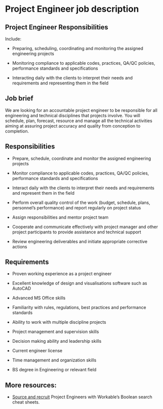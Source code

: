 # Project Engineer job description


## Project Engineer Responsibilities

Include:

* Preparing, scheduling, coordinating and monitoring the assigned engineering projects

* Monitoring compliance to applicable codes, practices, QA/QC policies, performance standards and specifications

* Interacting daily with the clients to interpret their needs and requirements and representing them in the field



## Job brief

We are looking for an accountable project engineer to be responsible for all engineering and technical disciplines that projects involve. You will schedule, plan, forecast, resource and manage all the technical activities aiming at assuring project accuracy and quality from conception to completion.


## Responsibilities

* Prepare, schedule, coordinate and monitor the assigned engineering projects

* Monitor compliance to applicable codes, practices, QA/QC policies, performance standards and specifications

* Interact daily with the clients to interpret their needs and requirements and represent them in the field

* Perform overall quality control of the work (budget, schedule, plans, personnel’s performance) and report regularly on project status

* Assign responsibilities and mentor project team

* Cooperate and communicate effectively with project manager and other project participants to provide assistance and technical support

* Review engineering deliverables and initiate appropriate corrective actions


## Requirements

* Proven working experience as a project engineer

* Excellent knowledge of design and visualisations software such as AutoCAD

* Advanced MS Office skills

* Familiarity with rules, regulations, best practices and performance standards

* Ability to work with multiple discipline projects

* Project management and supervision skills

* Decision making ability and leadership skills

* Current engineer license

* Time management and organization skills

* BS degree in Engineering or relevant field

## More resources:
* <a href="https://resources.workable.com/find-engineers-managers-boolean-search-strings">Source and recruit</a> Project Engineers with Workable’s Boolean search cheat sheets.
